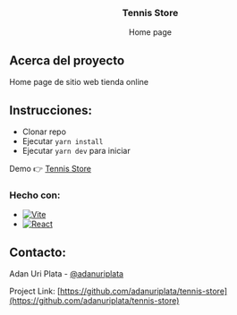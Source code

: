 <a name="readme-top"></a>



<!-- PROJECT LOGO -->
<br />
<div align="center">


<h3 align="center">Tennis Store</h3>

  <p align="center">
    Home page 
    <br />

  </p>
</div>



<!-- ABOUT THE PROJECT -->

## Acerca del proyecto



Home page de sitio web tienda online

## Instrucciones:
* Clonar repo 
* Ejecutar ```yarn install```
* Ejecutar ```yarn dev``` para iniciar

Demo 👉 [Tennis Store](https://adanuriplata.github.io/tennis-store/) 



### Hecho con:

- [![Vite][Vite]][Vite-url]
- [![React][react.js]][react-url]




<!-- CONTACT -->

## Contacto:

Adan Uri Plata - [@adanuriplata](https://twitter.com/adanuriplata)

Project Link: [https://github.com/adanuriplata/tennis-store](https://github.com/adanuriplata/tennis-store)



<!-- ACKNOWLEDGMENTS -->

<!--## Acknowledgments

- [Post for create nextjs blog]('https://www.freecodecamp.org/news/how-to-build-your-own-blog-with-next-js-and-mdx/')
- [Post for create nextjs blog mdx]('https://blog.logrocket.com/create-next-js-mdx-blog/')

<p align="right">(<a href="#readme-top">back to top</a>)</p>

-->

<!-- MARKDOWN LINKS & IMAGES -->
<!-- https://www.markdownguide.org/basic-syntax/#reference-style-links -->

[contributors-shield]: https://img.shields.io/github/contributors/adanuriplata/passwordGenerator.svg?style=for-the-badge
[contributors-url]: https://github.com/adanuriplata/passwordGenerator/graphs/contributors
[forks-shield]: https://img.shields.io/github/forks/adanuriplata/passwordGenerator.svg?style=for-the-badge
[forks-url]: https://github.com/adanuriplata/passwordGenerator/network/members
[stars-shield]: https://img.shields.io/github/stars/adanuriplata/passwordGenerator.svg?style=for-the-badge
[stars-url]: https://github.com/adanuriplata/passwordGenerator/stargazers
[issues-shield]: https://img.shields.io/github/issues/adanuriplata/passwordGenerator.svg?style=for-the-badge
[issues-url]: https://github.com/adanuriplata/passwordGenerator/issues
[license-shield]: https://img.shields.io/github/license/adanuriplata/passwordGenerator.svg?style=for-the-badge
[license-url]: https://github.com/adanuriplata/passwordGenerator/blob/master/LICENSE.txt
[linkedin-shield]: https://img.shields.io/badge/-LinkedIn-black.svg?style=for-the-badge&logo=linkedin&colorB=555
[linkedin-url]: https://linkedin.com/in/adanuriplata
[product-screenshot]: images/screenshot.png
[next.js]: https://img.shields.io/badge/next.js-000000?style=for-the-badge&logo=nextdotjs&logoColor=white
[next-url]: https://nextjs.org/
[react.js]: https://img.shields.io/badge/React-20232A?style=for-the-badge&logo=react&logoColor=61DAFB
[react-url]: https://reactjs.org/
[Vite]: https://img.shields.io/badge/Vite-20232A?style=for-the-badge&logo=vite&logoColor=FFC840
[Vite-url]: https://vitejs.dev